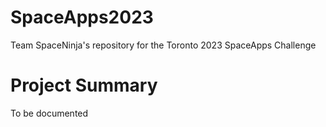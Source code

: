 # SpaceApps2023
Team SpaceNinja's repository for the Toronto 2023 SpaceApps Challenge

# Project Summary
To be documented
